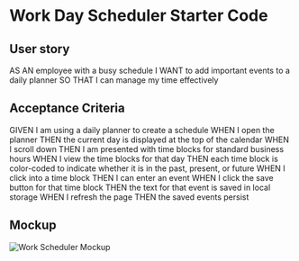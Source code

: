 
# Work Day Scheduler Starter Code

## User story

AS AN employee with a busy schedule
I WANT to add important events to a daily planner
SO THAT I can manage my time effectively


## Acceptance Criteria

GIVEN I am using a daily planner to create a schedule
WHEN I open the planner
THEN the current day is displayed at the top of the calendar
WHEN I scroll down
THEN I am presented with time blocks for standard business hours
WHEN I view the time blocks for that day
THEN each time block is color-coded to indicate whether it is in the past, present, or future
WHEN I click into a time block
THEN I can enter an event
WHEN I click the save button for that time block
THEN the text for that event is saved in local storage
WHEN I refresh the page
THEN the saved events persist

## Mockup 

![Work Scheduler Mockup](https://user-images.githubusercontent.com/36056407/145688289-50a469ab-5f3b-4fc2-94e4-b30d6656b816.png)



